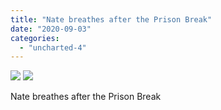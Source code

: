 ```yaml
---
title: "Nate breathes after the Prison Break"
date: "2020-09-03"
categories: 
  - "uncharted-4"
---
```


[![](images/Uncharted™-4_-A-Thiefs-End_20200122195724.jpg)](images/Uncharted™-4_-A-Thiefs-End_20200122195724.jpg)
[![](images/Uncharted™-4_-A-Thiefs-End_20200122195724.jpg)](images/Uncharted™-4_-A-Thiefs-End_20200122195724.jpg)

Nate breathes after the Prison Break
